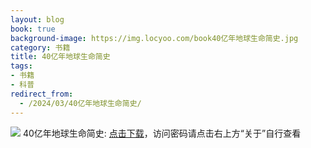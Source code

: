 ```yaml
---
layout: blog
book: true
background-image: https://img.locyoo.com/book40亿年地球生命简史.jpg
category: 书籍
title: 40亿年地球生命简史
tags:
- 书籍
- 科普
redirect_from:
  - /2024/03/40亿年地球生命简史/
---
```

![](https://img.locyoo.com/book40亿年地球生命简史.jpg)
40亿年地球生命简史: <a name = "ref1" href="https://url18.ctfile.com/f/50983618-1375541695-079fa7?p=3619">点击下载</a>，访问密码请点击右上方“关于”自行查看